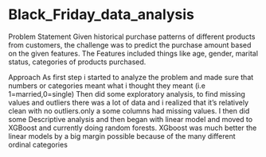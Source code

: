 # Black_Friday_data_analysis

Problem Statement
Given historical purchase patterns of different products from customers, the challenge was to predict the purchase amount based on the given features.
The Features included things like age, gender, marital status, categories of products purchased.

Approach
As first step i started to analyze the problem and made sure that numbers or categories meant what i thought they meant (i.e 1=married,0=single)
Then did some exploratory analysis, to find missing values and outliers there was a lot of data and i realized that it’s relatively clean with no outliers.only a some columns had missing values.
I then did some Descriptive analysis and then began with linear model and moved to XGBoost and currently doing random forests. 
XGboost was much better the linear models by a big margin possible because of the many different ordinal categories 
